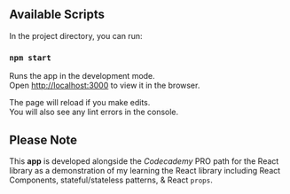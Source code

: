 ## Available Scripts

In the project directory, you can run:

### `npm start`

Runs the app in the development mode.\
Open [http://localhost:3000](http://localhost:3000) to view it in the browser.

The page will reload if you make edits.\
You will also see any lint errors in the console.

## Please Note

This **app** is developed alongside the *Codecademy* PRO path for the React library as a demonstration of my learning the React library including React Components, stateful/stateless patterns, & React `props`.
